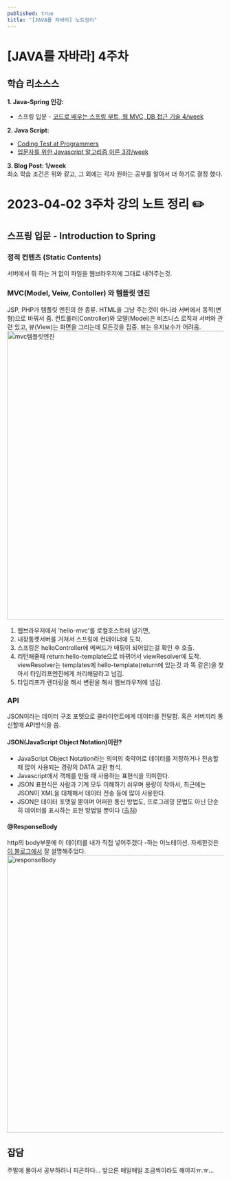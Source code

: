 ```yaml
---
published: true
title: "[JAVA를 자바라] 노트정리"
---
```


# [JAVA를 자바라] 4주차 

## 학습 리소스스
**1. Java-Spring 인강:**  
- 스프링 입문 - [코드로 배우는 스프링 부트, 웹 MVC, DB 접근 기술 4/week](https://www.inflearn.com/course/%EC%8A%A4%ED%94%84%EB%A7%81-%EC%9E%85%EB%AC%B8-%EC%8A%A4%ED%94%84%EB%A7%81%EB%B6%80%ED%8A%B8)  

**2. Java Script:**
- [Coding Test at Programmers](https://school.programmers.co.kr/learn/challenges)
- [입문자를 위한 Javascript 알고리즘 이론 3강/week](https://www.inflearn.com/course/%EC%9E%90%EB%B0%94%EC%8A%A4%ED%81%AC%EB%A6%BD%ED%8A%B8-%EC%95%8C%EA%B3%A0%EB%A6%AC%EC%A6%98-%EC%9D%B4%EB%A1%A0-%EC%8B%A4%EC%8A%B5)  

**3. Blog Post: 1/week**  
  최소 학습 조건은 위와 같고, 그 외에는 각자 원하는 공부를 알아서 더 하기로 결정 했다.


# 2023-04-02 3주차 강의 노트 정리 ✏️

## 스프링 입문 - Introduction to Spring
### 정적 컨텐츠 (Static Contents)
서버에서 뭐 하는 거 없이 파일을 웹브라우저에 그대로 내려주는것.
### MVC(Model, Veiw, Contoller) 와 템플릿 엔진
JSP, PHP가 템플릿 엔진의 한 종류. HTML을 그냥 주는것이 아니라 서버에서 동적(변형)으로 바꿔서 줌.
컨트롤러(Controller)와 모델(Model)은 비즈니스 로직과 서버와 관련 있고, 뷰(View)는 화면을 그리는데 모든것을 집중. 뷰는 유지보수가 어려움.  
<img width="670" alt="mvc템플릿엔진" src="https://user-images.githubusercontent.com/114560119/230777080-55164c4e-8796-4487-812c-51400887bd6a.png">  
1. 웹브라우저에서 'hello-mvc'를 로컬호스트에 넘기면, 
2. 내장톰켓서버를 거쳐서 스프링에 컨테이너에 도착.  
3. 스프링은 helloController에 메써드가 매핑이 되어있는걸 확인 후 호출. 
4. 리턴해줄때 return:hello-template으로 바뀌어서 viewResolver에 도착. viewResolver는 templates에 hello-template(return에 있는것 과 똑 같은)을 찾아서 타임리프엔진에게 처리해달라고 넘김. 
5. 타임리프가 렌더링을 해서 변환을 해서 웹브라우저에 넘김.

### API
JSON이라는 데이터 구조 포맷으로 클라이언트에게 데이터를 전달함. 혹은 서버끼리 통신할때 API방식을 씀. 

#### JSON(JavaScript Object Notation)이란?
- JavaScript Object Notation라는 의미의 축약어로 데이터를 저장하거나 전송할 때 많이 사용되는 경량의 DATA 교환 형식.
- Javascript에서 객체를 만들 때 사용하는 표현식을 의미한다.
- JSON 표현식은 사람과 기계 모두 이해하기 쉬우며 용량이 작아서, 최근에는 JSON이 XML을 대체해서 데이터 전송 등에 많이 사용한다.
- JSON은 데이터 포맷일 뿐이며 어떠한 통신 방법도, 프로그래밍 문법도 아닌 단순히 데이터를 표시하는 표현 방법일 뿐이다 ([출처](https://velog.io/@surim014/JSON%EC%9D%B4%EB%9E%80-%EB%AC%B4%EC%97%87%EC%9D%B8%EA%B0%80))

#### @ResponseBody
http의 body부분에 이 데이터를 내가 직접 넣어주겠다 -하는 어노테이션.
자세한것은 [이 블로그에서](https://cheershennah.tistory.com/179) 잘 설명해주었다.  
<img width="643" alt="responseBody" src="https://user-images.githubusercontent.com/114560119/230777118-cc391a16-1550-409a-946b-5e9df796480a.png">
  
## 잡담
주말에 몰아서 공부하려니 피곤하다... 앞으론 매일매일 조금씩이라도 해야지ㅠ.ㅠ...



